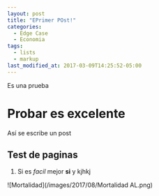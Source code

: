 ```yaml
---
layout: post
title: "EPrimer POst!"
categories:
  - Edge Case
  - Economia
tags:
  - lists
  - markup
last_modified_at: 2017-03-09T14:25:52-05:00
---
```


Es una prueba
# Probar es excelente
Así se escribe un post
## Test de paginas
1. Si es *facil* mejor **si** y kjhkj

![Mortalidad](/images/2017/08/Mortalidad AL.png)
